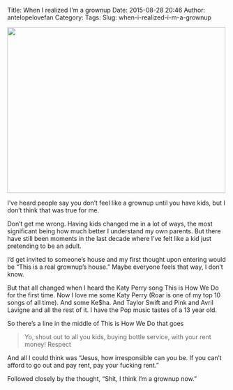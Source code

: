 Title: When I realized I'm a grownup
Date: 2015-08-28 20:46
Author: antelopelovefan
Category: 
Tags: 
Slug: when-i-realized-i-m-a-grownup

<img src="https://cdn-images-2.medium.com/max/800/1*TzMDUdgV86_dPAj5sHUEOA.png" width="500" height="381" />

I’ve heard people say you don’t feel like a grownup until you have kids, but I don’t think that was true for me.

Don’t get me wrong. Having kids changed me in a lot of ways, the most significant being how much better I understand my own parents. But there have still been moments in the last decade where I’ve felt like a kid just pretending to be an adult.

I’d get invited to someone’s house and my first thought upon entering would be “This is a real grownup’s house.” Maybe everyone feels that way, I don’t know.

But that all changed when I heard the Katy Perry song This is How We Do for the first time. Now I love me some Katy Perry (Roar is one of my top 10 songs of all time). And some Ke$ha. And Taylor Swift and Pink and Avril Lavigne and all the rest of it. I have the Pop music tastes of a 13 year old.

So there’s a line in the middle of This is How We Do that goes

> Yo, shout out to all you kids, buying bottle service, with your rent money!
Respect

And all I could think was “Jesus, how irresponsible can you be. If you can’t afford to go out and pay rent, pay your fucking rent.”

Followed closely by the thought, “Shit, I think I’m a grownup now.”

